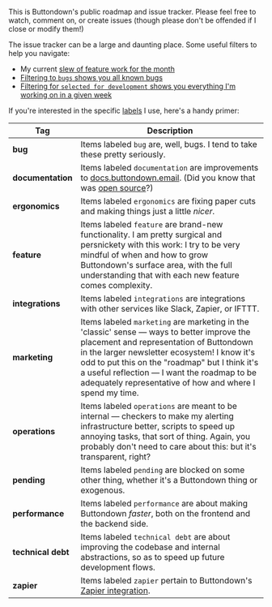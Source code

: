 This is Buttondown's public roadmap and issue tracker. Please feel free to watch, comment on, or create issues (though please don't be offended if I close or modify them!)

The issue tracker can be a large and daunting place. Some useful filters to help you navigate:

- My current [slew of feature work for the month](https://github.com/buttondown-email/roadmap/milestone/4)
- [Filtering to `bugs` shows you all known bugs](https://github.com/buttondown-email/roadmap/issues?q=is%3Aissue+is%3Aopen+label%3Abug)
- [Filtering for `selected for development` shows you everything I'm working on in a given week](https://github.com/buttondown-email/roadmap/labels/selected%20for%20development)

If you're interested in the specific [labels](https://github.com/buttondown-email/roadmap/labels) I use, here's a handy primer:

| Tag | Description |
| --- | --- |
| **bug** | Items labeled `bug` are, well, bugs. I tend to take these pretty seriously. |
| **documentation** | Items labeled `documentation` are improvements to [docs.buttondown.email](https://docs.buttondown.email). (Did you know that was [open source](https://github.com/buttondown-email/docs)?) |
| **ergonomics** | Items labeled `ergonomics` are fixing paper cuts and making things just a little _nicer_.  |
| **feature** | Items labeled `feature` are brand-new functionality. I am pretty surgical and persnickety with this work: I try to be very mindful of when and how to grow Buttondown's surface area, with the full understanding that with each new feature comes complexity. |
| **integrations** | Items labeled `integrations` are integrations with other services like Slack, Zapier, or IFTTT. |
| **marketing** | Items labeled `marketing` are marketing in the 'classic' sense — ways to better improve the placement and representation of Buttondown in the larger newsletter ecosystem! I know it's odd to put this on the "roadmap" but I think it's a useful reflection — I want the roadmap to be adequately representative of how and where I spend my time. |
| **operations** | Items labeled `operations` are meant to be internal — checkers to make my alerting infrastructure better, scripts to speed up annoying tasks, that sort of thing. Again, you probably don't need to care about this: but it's transparent, right? |
| **pending** | Items labeled `pending` are blocked on some other thing, whether it's a Buttondown thing or exogenous. |
| **performance** | Items labeled `performance` are about making Buttondown _faster_, both on the frontend and the backend side. |
| **technical debt** | Items labeled `technical debt` are about improving the codebase and internal abstractions, so as to speed up future development flows. |
| **zapier** | Items labeled `zapier` pertain to Buttondown's [Zapier integration](https://zapier.com/apps/buttondown/integrations). |

